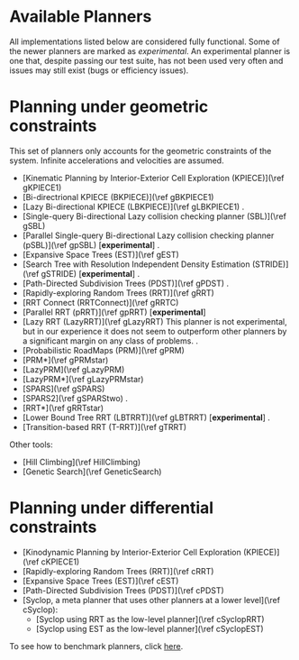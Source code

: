# Available Planners

All implementations listed below are considered fully functional. Some of the newer planners are marked as *experimental*. An experimental planner is one that, despite passing our test suite, has not been used very often and issues may still exist (bugs or efficiency issues).

# Planning under geometric constraints

This set of planners only accounts for the geometric constraints of the system.  Infinite accelerations and velocities are assumed.

- [Kinematic Planning by Interior-Exterior Cell Exploration (KPIECE)](\ref gKPIECE1)
- [Bi-directrional KPIECE (BKPIECE)](\ref gBKPIECE1)
- [Lazy Bi-directional KPIECE (LBKPIECE)](\ref gLBKPIECE1)
.
- [Single-query Bi-directional Lazy collision checking planner (SBL)](\ref gSBL)
- [Parallel Single-query Bi-directional Lazy collision checking planner (pSBL)](\ref gpSBL) \[__experimental__\]
.
- [Expansive Space Trees (EST)](\ref gEST)
- [Search Tree with Resolution Independent Density Estimation (STRIDE)](\ref gSTRIDE) \[__experimental__\]
.
- [Path-Directed Subdivision Trees (PDST)](\ref gPDST)
.
- [Rapidly-exploring Random Trees (RRT)](\ref gRRT)
- [RRT Connect (RRTConnect)](\ref gRRTC)
- [Parallel RRT (pRRT)](\ref gpRRT) \[__experimental__\]
- [Lazy RRT (LazyRRT)](\ref gLazyRRT) This planner is not experimental, but in our experience it does not seem to outperform other planners by a significant margin on any class of problems.
.
- [Probabilistic RoadMaps (PRM)](\ref gPRM)
- [PRM*](\ref gPRMstar)
- [LazyPRM](\ref gLazyPRM)
- [LazyPRM*](\ref gLazyPRMstar)
- [SPARS](\ref gSPARS)
- [SPARS2](\ref gSPARStwo)
.
- [RRT*](\ref gRRTstar)
- [Lower Bound Tree RRT (LBTRRT)](\ref gLBTRRT) \[__experimental__\]
.
- [Transition-based RRT (T-RRT)](\ref gTRRT)

Other tools:

- [Hill Climbing](\ref HillClimbing)
- [Genetic Search](\ref GeneticSearch)


# Planning under differential constraints

- [Kinodynamic Planning by Interior-Exterior Cell Exploration (KPIECE)](\ref cKPIECE1)
- [Rapidly-exploring Random Trees (RRT)](\ref cRRT)
- [Expansive Space Trees (EST)](\ref cEST)
- [Path-Directed Subdivision Trees (PDST)](\ref cPDST)
- [Syclop, a meta planner that uses other planners at a lower level](\ref cSyclop):
   - [Syclop using RRT as the low-level planner](\ref cSyclopRRT)
   - [Syclop using EST as the low-level planner](\ref cSyclopEST)

To see how to benchmark planners, click [here](benchmark.html).
